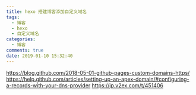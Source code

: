 ```yaml
---
title: hexo 搭建博客添加自定义域名
tags:
  - 博客
  - hexo
  - 自定义域名
categories:
  - 博客
comments: true
date: 2019-01-10 15:32:40
---
```



https://blog.github.com/2018-05-01-github-pages-custom-domains-https/
https://help.github.com/articles/setting-up-an-apex-domain/#configuring-a-records-with-your-dns-provider
https://jp.v2ex.com/t/451406
